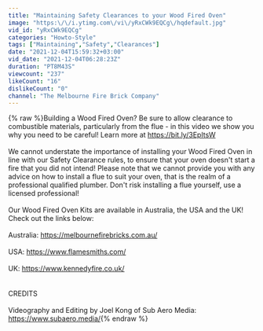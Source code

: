 ```yaml
---
title: "Maintaining Safety Clearances to your Wood Fired Oven"
image: "https:\/\/i.ytimg.com\/vi\/yRxCWk9EQCg\/hqdefault.jpg"
vid_id: "yRxCWk9EQCg"
categories: "Howto-Style"
tags: ["Maintaining","Safety","Clearances"]
date: "2021-12-04T15:59:32+03:00"
vid_date: "2021-12-04T06:28:23Z"
duration: "PT8M43S"
viewcount: "237"
likeCount: "16"
dislikeCount: "0"
channel: "The Melbourne Fire Brick Company"
---
```

{% raw %}Building a Wood Fired Oven? Be sure to allow clearance to combustible materials, particularly from the flue - in this video we show you why you need to be careful! Learn more at <a rel="nofollow" target="blank" href="https://bit.ly/3EpItsW">https://bit.ly/3EpItsW</a><br /><br />We cannot understate the importance of installing your Wood Fired Oven in line with our Safety Clearance rules, to ensure that your oven doesn't start a fire that you did not intend! Please note that we cannot provide you with any advice on how to install a flue to suit your oven, that is the realm of a professional qualified plumber. Don't risk installing a flue yourself, use a licensed professional!<br /><br />Our Wood Fired Oven Kits are available in Australia, the USA and the UK! Check out the links below:<br /><br />Australia: <a rel="nofollow" target="blank" href="https://melbournefirebricks.com.au/">https://melbournefirebricks.com.au/</a><br /><br />USA: <a rel="nofollow" target="blank" href="https://www.flamesmiths.com/">https://www.flamesmiths.com/</a><br /><br />UK: <a rel="nofollow" target="blank" href="https://www.kennedyfire.co.uk/">https://www.kennedyfire.co.uk/</a><br /><br /><br />CREDITS<br /><br />Videography and Editing by Joel Kong of Sub Aero Media: <a rel="nofollow" target="blank" href="https://www.subaero.media/">https://www.subaero.media/</a>{% endraw %}
